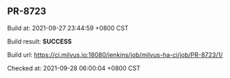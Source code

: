 <h2><a name="pr-8723" class="anchor" href="#pr-8723" rel="nofollow" aria-hidden="true"><span class="octicon octicon-link"></span></a>PR-8723</h2>

<p>Build at: 2021-09-27 23:44:59 +0800 CST</p>

<p>Build result: <strong>SUCCESS</strong></p>

<p>Build url: <a href="https://ci.milvus.io:18080/jenkins/job/milvus-ha-ci/job/PR-8723/1/" rel="nofollow">https://ci.milvus.io:18080/jenkins/job/milvus-ha-ci/job/PR-8723/1/</a></p>

<p>Checked at: 2021-09-28 06:00:04 +0800 CST</p>
